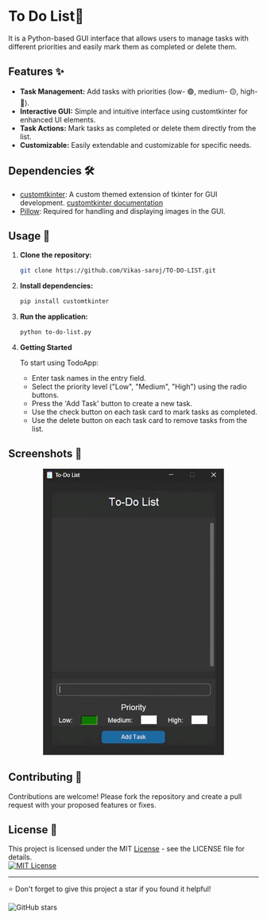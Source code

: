 # To Do List📝

It is a Python-based GUI interface that allows users to manage tasks with different priorities and easily mark them as completed or delete them.


## Features ✨

- **Task Management:** Add tasks with priorities (low- 🟢, medium- 🟡, high- 🔴).
- **Interactive GUI:** Simple and intuitive interface using customtkinter for enhanced UI elements.
- **Task Actions:** Mark tasks as completed or delete them directly from the list.
- **Customizable:** Easily extendable and customizable for specific needs.


## Dependencies 🛠️

- [customtkinter](https://github.com/tomschimansky/customtkinter): A custom themed extension of tkinter for GUI development. [customtkinter documentation](https://customtkinter.tomschimansky.com/)
- [Pillow](https://python-pillow.org): Required for handling and displaying images in the GUI.

## Usage 🚀

1. **Clone the repository:**
   ```bash
   git clone https://github.com/Vikas-saroj/TO-DO-LIST.git
   ```

2. **Install dependencies:**

   ```bash
   pip install customtkinter
   ```
3. **Run the application:**

   ```bash
   python to-do-list.py
   ```
4. **Getting Started**

   To start using TodoApp:
   
   - Enter task names in the entry field.
   - Select the priority level ("Low", "Medium", "High") using the radio buttons.
   - Press the 'Add Task' button to create a new task.
   - Use the check button on each task card to mark tasks as completed.
   - Use the delete button on each task card to remove tasks from the list.
    
## Screenshots 📸
<p align="center">
  <img src="./Screenshots/todo.gif" alt="showcase">
</p>

## Contributing 🤝
Contributions are welcome! Please fork the repository and create a pull request with your proposed features or fixes.

## License 📄
This project is licensed under the MIT [License](https://github.com/Vikas-saroj/TO-DO-LIST/blob/main/LICENSE) - see the LICENSE file for details.\
[![MIT License](https://img.shields.io/github/license/Vikas-saroj/TO-DO-LIST)](https://github.com/Vikas-saroj/TO-DO-LIST/blob/main/LICENSE)

---

⭐️ Don't forget to give this project a star if you found it helpful!

![GitHub stars](https://img.shields.io/github/stars/Vikas-saroj/TO-DO-LIST?style=social)

